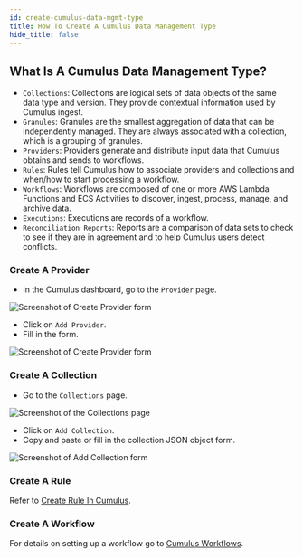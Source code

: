 ```yaml
---
id: create-cumulus-data-mgmt-type
title: How To Create A Cumulus Data Management Type
hide_title: false
---
```


## What Is A Cumulus Data Management Type?

* `Collections`: Collections are logical sets of data objects of the same data type and version. They provide contextual information used by Cumulus ingest.
* `Granules`: Granules are the smallest aggregation of data that can be independently managed. They are always associated with a collection, which is a grouping of granules.
* `Providers`: Providers generate and distribute input data that Cumulus obtains and sends to workflows.
* `Rules`: Rules tell Cumulus how to associate providers and collections and when/how to start processing a workflow.
* `Workflows`: Workflows are composed of one or more AWS Lambda Functions and ECS Activities to discover, ingest, process, manage, and archive data.
* `Executions`: Executions are records of a workflow.
* `Reconciliation Reports`: Reports are a comparison of data sets to check to see if they are in agreement and to help Cumulus users detect conflicts.

### Create A Provider

* In the Cumulus dashboard, go to the `Provider` page.

![Screenshot of Create Provider form](assets/cd_provider_page.png)

* Click on `Add Provider`.
* Fill in the form.

![Screenshot of Create Provider form](assets/cd_add_provider_form.png)

### Create A Collection

* Go to the `Collections` page.

![Screenshot of the Collections page](assets/cd_collections_page.png)

* Click on `Add Collection`.
* Copy and paste or fill in the collection JSON object form.

![Screenshot of Add Collection form](assets/cd_add_collection.png)

### Create A Rule

Refer to [Create Rule In Cumulus](../operator-docs/create-rule-in-cumulus).

### Create A Workflow

For details on setting up a workflow go to [Cumulus Workflows](../workflows).

